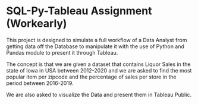 # SQL-Py-Tableau Assignment (Workearly)

This project is designed to simulate a full workflow of a Data Analyst from getting data off the Database to manipulate it with the use of Python and Pandas module to present it through Tableau.

The concept is that we are given a dataset that contains Liquor Sales in the state of Iowa in USA between 2012-2020 and we are asked to find the most popular item per zipcode and the percentage of sales per store in the period between 2016-2019.

We are also asked to visualize the Data and present them in Tableau Public.
